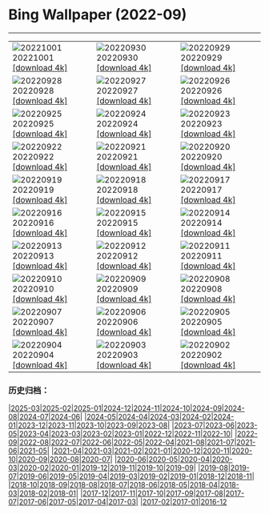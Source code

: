 # Bing Wallpaper (2022-09)
**************

<table><tr><td><img src="https://www.bing.com/th?id=OHR.NationalDay2022_ZH-CN3861603311_1920x1080.jpg" alt="20221001"> 20221001 <a href="https://www.bing.com/th?id=OHR.NationalDay2022_ZH-CN3861603311_UHD.jpg">[download 4k]</a></td><td><img src="https://www.bing.com/th?id=OHR.EubalaenaAustralis_ZH-CN3366455170_1920x1080.jpg" alt="20220930"> 20220930 <a href="https://www.bing.com/th?id=OHR.EubalaenaAustralis_ZH-CN3366455170_UHD.jpg">[download 4k]</a></td><td><img src="https://www.bing.com/th?id=OHR.JohnstonWater_ZH-CN3121890365_1920x1080.jpg" alt="20220929"> 20220929 <a href="https://www.bing.com/th?id=OHR.JohnstonWater_ZH-CN3121890365_UHD.jpg">[download 4k]</a></td></tr><tr><td><img src="https://www.bing.com/th?id=OHR.FosterCoveredBridge_ZH-CN2672988563_1920x1080.jpg" alt="20220928"> 20220928 <a href="https://www.bing.com/th?id=OHR.FosterCoveredBridge_ZH-CN2672988563_UHD.jpg">[download 4k]</a></td><td><img src="https://www.bing.com/th?id=OHR.YellowstoneUGB_ZH-CN2518690319_1920x1080.jpg" alt="20220927"> 20220927 <a href="https://www.bing.com/th?id=OHR.YellowstoneUGB_ZH-CN2518690319_UHD.jpg">[download 4k]</a></td><td><img src="https://www.bing.com/th?id=OHR.SusitnaRiver_ZH-CN2317772890_1920x1080.jpg" alt="20220926"> 20220926 <a href="https://www.bing.com/th?id=OHR.SusitnaRiver_ZH-CN2317772890_UHD.jpg">[download 4k]</a></td></tr><tr><td><img src="https://www.bing.com/th?id=OHR.AmazonMangroves_ZH-CN2154443859_1920x1080.jpg" alt="20220925"> 20220925 <a href="https://www.bing.com/th?id=OHR.AmazonMangroves_ZH-CN2154443859_UHD.jpg">[download 4k]</a></td><td><img src="https://www.bing.com/th?id=OHR.DarkSkyAcadia_ZH-CN1827511700_1920x1080.jpg" alt="20220924"> 20220924 <a href="https://www.bing.com/th?id=OHR.DarkSkyAcadia_ZH-CN1827511700_UHD.jpg">[download 4k]</a></td><td><img src="https://www.bing.com/th?id=OHR.LastDollarRoad_ZH-CN1462265798_1920x1080.jpg" alt="20220923"> 20220923 <a href="https://www.bing.com/th?id=OHR.LastDollarRoad_ZH-CN1462265798_UHD.jpg">[download 4k]</a></td></tr><tr><td><img src="https://www.bing.com/th?id=OHR.SpringPoint_ZH-CN6445792697_1920x1080.jpg" alt="20220922"> 20220922 <a href="https://www.bing.com/th?id=OHR.SpringPoint_ZH-CN6445792697_UHD.jpg">[download 4k]</a></td><td><img src="https://www.bing.com/th?id=OHR.SyltNordseeHoernum_ZH-CN6316415332_1920x1080.jpg" alt="20220921"> 20220921 <a href="https://www.bing.com/th?id=OHR.SyltNordseeHoernum_ZH-CN6316415332_UHD.jpg">[download 4k]</a></td><td><img src="https://www.bing.com/th?id=OHR.SitkaOtters_ZH-CN4715326633_1920x1080.jpg" alt="20220920"> 20220920 <a href="https://www.bing.com/th?id=OHR.SitkaOtters_ZH-CN4715326633_UHD.jpg">[download 4k]</a></td></tr><tr><td><img src="https://www.bing.com/th?id=OHR.SanMartinoVillage_ZH-CN4623104087_1920x1080.jpg" alt="20220919"> 20220919 <a href="https://www.bing.com/th?id=OHR.SanMartinoVillage_ZH-CN4623104087_UHD.jpg">[download 4k]</a></td><td><img src="https://www.bing.com/th?id=OHR.EmeraldYoho_ZH-CN4524610330_1920x1080.jpg" alt="20220918"> 20220918 <a href="https://www.bing.com/th?id=OHR.EmeraldYoho_ZH-CN4524610330_UHD.jpg">[download 4k]</a></td><td><img src="https://www.bing.com/th?id=OHR.BlackpoolBeach_ZH-CN2646268897_1920x1080.jpg" alt="20220917"> 20220917 <a href="https://www.bing.com/th?id=OHR.BlackpoolBeach_ZH-CN2646268897_UHD.jpg">[download 4k]</a></td></tr><tr><td><img src="https://www.bing.com/th?id=OHR.PianePuma_ZH-CN1482049046_1920x1080.jpg" alt="20220916"> 20220916 <a href="https://www.bing.com/th?id=OHR.PianePuma_ZH-CN1482049046_UHD.jpg">[download 4k]</a></td><td><img src="https://www.bing.com/th?id=OHR.PyreneesPark_ZH-CN1341030921_1920x1080.jpg" alt="20220915"> 20220915 <a href="https://www.bing.com/th?id=OHR.PyreneesPark_ZH-CN1341030921_UHD.jpg">[download 4k]</a></td><td><img src="https://www.bing.com/th?id=OHR.MarbleCanyon_ZH-CN1066862981_1920x1080.jpg" alt="20220914"> 20220914 <a href="https://www.bing.com/th?id=OHR.MarbleCanyon_ZH-CN1066862981_UHD.jpg">[download 4k]</a></td></tr><tr><td><img src="https://www.bing.com/th?id=OHR.GSDNPest_ZH-CN0818304791_1920x1080.jpg" alt="20220913"> 20220913 <a href="https://www.bing.com/th?id=OHR.GSDNPest_ZH-CN0818304791_UHD.jpg">[download 4k]</a></td><td><img src="https://www.bing.com/th?id=OHR.Aracari_ZH-CN0383753817_1920x1080.jpg" alt="20220912"> 20220912 <a href="https://www.bing.com/th?id=OHR.Aracari_ZH-CN0383753817_UHD.jpg">[download 4k]</a></td><td><img src="https://www.bing.com/th?id=OHR.KeralaIndia_ZH-CN0125201857_1920x1080.jpg" alt="20220911"> 20220911 <a href="https://www.bing.com/th?id=OHR.KeralaIndia_ZH-CN0125201857_UHD.jpg">[download 4k]</a></td></tr><tr><td><img src="https://www.bing.com/th?id=OHR.MidAutumn2022_ZH-CN9825550508_1920x1080.jpg" alt="20220910"> 20220910 <a href="https://www.bing.com/th?id=OHR.MidAutumn2022_ZH-CN9825550508_UHD.jpg">[download 4k]</a></td><td><img src="https://www.bing.com/th?id=OHR.BHNMBelize_ZH-CN9422261941_1920x1080.jpg" alt="20220909"> 20220909 <a href="https://www.bing.com/th?id=OHR.BHNMBelize_ZH-CN9422261941_UHD.jpg">[download 4k]</a></td><td><img src="https://www.bing.com/th?id=OHR.CircumnavigationAnni_ZH-CN6835512993_1920x1080.jpg" alt="20220908"> 20220908 <a href="https://www.bing.com/th?id=OHR.CircumnavigationAnni_ZH-CN6835512993_UHD.jpg">[download 4k]</a></td></tr><tr><td><img src="https://www.bing.com/th?id=OHR.TheNeedles_ZH-CN6578835963_1920x1080.jpg" alt="20220907"> 20220907 <a href="https://www.bing.com/th?id=OHR.TheNeedles_ZH-CN6578835963_UHD.jpg">[download 4k]</a></td><td><img src="https://www.bing.com/th?id=OHR.SquirrelMushroom_ZH-CN2854383605_1920x1080.jpg" alt="20220906"> 20220906 <a href="https://www.bing.com/th?id=OHR.SquirrelMushroom_ZH-CN2854383605_UHD.jpg">[download 4k]</a></td><td><img src="https://www.bing.com/th?id=OHR.TaigaRoad_ZH-CN2567537158_1920x1080.jpg" alt="20220905"> 20220905 <a href="https://www.bing.com/th?id=OHR.TaigaRoad_ZH-CN2567537158_UHD.jpg">[download 4k]</a></td></tr><tr><td><img src="https://www.bing.com/th?id=OHR.ArambolBeach_ZH-CN2149857876_1920x1080.jpg" alt="20220904"> 20220904 <a href="https://www.bing.com/th?id=OHR.ArambolBeach_ZH-CN2149857876_UHD.jpg">[download 4k]</a></td><td><img src="https://www.bing.com/th?id=OHR.MalaysiaTwinTowers_ZH-CN1989513449_1920x1080.jpg" alt="20220903"> 20220903 <a href="https://www.bing.com/th?id=OHR.MalaysiaTwinTowers_ZH-CN1989513449_UHD.jpg">[download 4k]</a></td><td><img src="https://www.bing.com/th?id=OHR.SeitanLimania_ZH-CN3831790369_1920x1080.jpg" alt="20220902"> 20220902 <a href="https://www.bing.com/th?id=OHR.SeitanLimania_ZH-CN3831790369_UHD.jpg">[download 4k]</a></td></tr></table>

### 历史归档：

|[2025-03](/../2025-03/2025-03.md)|[2025-02](/../2025-02/2025-02.md)|[2025-01](/../2025-01/2025-01.md)|[2024-12](/../2024-12/2024-12.md)|[2024-11](/../2024-11/2024-11.md)|[2024-10](/../2024-10/2024-10.md)|[2024-09](/../2024-09/2024-09.md)|[2024-08](/../2024-08/2024-08.md)|[2024-07](/../2024-07/2024-07.md)|[2024-06](/../2024-06/2024-06.md)|
|[2024-05](/../2024-05/2024-05.md)|[2024-04](/../2024-04/2024-04.md)|[2024-03](/../2024-03/2024-03.md)|[2024-02](/../2024-02/2024-02.md)|[2024-01](/../2024-01/2024-01.md)|[2023-12](/../2023-12/2023-12.md)|[2023-11](/../2023-11/2023-11.md)|[2023-10](/../2023-10/2023-10.md)|[2023-09](/../2023-09/2023-09.md)|[2023-08](/../2023-08/2023-08.md)|
|[2023-07](/../2023-07/2023-07.md)|[2023-06](/../2023-06/2023-06.md)|[2023-05](/../2023-05/2023-05.md)|[2023-04](/../2023-04/2023-04.md)|[2023-03](/../2023-03/2023-03.md)|[2023-02](/../2023-02/2023-02.md)|[2023-01](/../2023-01/2023-01.md)|[2022-12](/../2022-12/2022-12.md)|[2022-11](/../2022-11/2022-11.md)|[2022-10](/../2022-10/2022-10.md)|
|[2022-09](/2022-09.md)|[2022-08](/../2022-08/2022-08.md)|[2022-07](/../2022-07/2022-07.md)|[2022-06](/../2022-06/2022-06.md)|[2022-05](/../2022-05/2022-05.md)|[2022-04](/../2022-04/2022-04.md)|[2021-08](/../2021-08/2021-08.md)|[2021-07](/../2021-07/2021-07.md)|[2021-06](/../2021-06/2021-06.md)|[2021-05](/../2021-05/2021-05.md)|
|[2021-04](/../2021-04/2021-04.md)|[2021-03](/../2021-03/2021-03.md)|[2021-02](/../2021-02/2021-02.md)|[2021-01](/../2021-01/2021-01.md)|[2020-12](/../2020-12/2020-12.md)|[2020-11](/../2020-11/2020-11.md)|[2020-10](/../2020-10/2020-10.md)|[2020-09](/../2020-09/2020-09.md)|[2020-08](/../2020-08/2020-08.md)|[2020-07](/../2020-07/2020-07.md)|
|[2020-06](/../2020-06/2020-06.md)|[2020-05](/../2020-05/2020-05.md)|[2020-04](/../2020-04/2020-04.md)|[2020-03](/../2020-03/2020-03.md)|[2020-02](/../2020-02/2020-02.md)|[2020-01](/../2020-01/2020-01.md)|[2019-12](/../2019-12/2019-12.md)|[2019-11](/../2019-11/2019-11.md)|[2019-10](/../2019-10/2019-10.md)|[2019-09](/../2019-09/2019-09.md)|
|[2019-08](/../2019-08/2019-08.md)|[2019-07](/../2019-07/2019-07.md)|[2019-06](/../2019-06/2019-06.md)|[2019-05](/../2019-05/2019-05.md)|[2019-04](/../2019-04/2019-04.md)|[2019-03](/../2019-03/2019-03.md)|[2019-02](/../2019-02/2019-02.md)|[2019-01](/../2019-01/2019-01.md)|[2018-12](/../2018-12/2018-12.md)|[2018-11](/../2018-11/2018-11.md)|
|[2018-10](/../2018-10/2018-10.md)|[2018-09](/../2018-09/2018-09.md)|[2018-08](/../2018-08/2018-08.md)|[2018-07](/../2018-07/2018-07.md)|[2018-06](/../2018-06/2018-06.md)|[2018-05](/../2018-05/2018-05.md)|[2018-04](/../2018-04/2018-04.md)|[2018-03](/../2018-03/2018-03.md)|[2018-02](/../2018-02/2018-02.md)|[2018-01](/../2018-01/2018-01.md)|
|[2017-12](/../2017-12/2017-12.md)|[2017-11](/../2017-11/2017-11.md)|[2017-10](/../2017-10/2017-10.md)|[2017-09](/../2017-09/2017-09.md)|[2017-08](/../2017-08/2017-08.md)|[2017-07](/../2017-07/2017-07.md)|[2017-06](/../2017-06/2017-06.md)|[2017-05](/../2017-05/2017-05.md)|[2017-04](/../2017-04/2017-04.md)|[2017-03](/../2017-03/2017-03.md)|
|[2017-02](/../2017-02/2017-02.md)|[2017-01](/../2017-01/2017-01.md)|[2016-12](/../2016-12/2016-12.md)